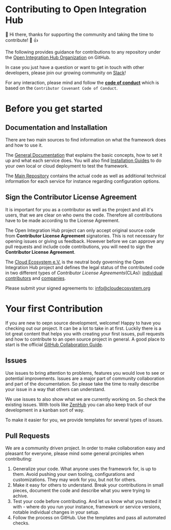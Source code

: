 # Contributing to Open Integration Hub

:tada: Hi there, thanks for supporting the community and taking the time to contribute! :rocket: :+1:

The following provides guidance for contributions to any repository under the [Open Integration Hub Organization](https://github.com/openintegrationhub) on GitHub.

In case you just have a question or want to get in touch with other developers, please join our growing community on [Slack](https://join.slack.com/t/openintegrationhub/shared_invite/zt-mba97vn9-xus3ZbVxnMr2oQwGegIk5Q)!

For any interaction, please mind and follow the [**code of conduct**](https://github.com/openintegrationhub/openintegrationhub/blob/master/CODE_OF_CONDUCT.md) which is based on the `Contributor Covenant Code of Conduct`.

# Before you get started

## Documentation and Installation

There are two main sources to find information on what the framework does and how to use it.

The [General Documentation](https://openintegrationhub.github.io/) that explains the basic concepts, how to set it up and what each service does. You will also find [Installation Guides](https://openintegrationhub.github.io/docs/3%20-%20Deployment/Intro.html) to do your own local or cloud deployment to test the framework.

The [Main Repository](https://github.com/openintegrationhub/openintegrationhub) contains the actual code as well as additional technical information for each service for instance regarding configuration options.

## Sign the Contributor License Agreement

It is important for you as a contributor as well as the project and all it's users, that we are clear on who owns the code. Therefore all contributions have to be made according to the License Agreement.

The Open Integration Hub project can only accept original source code from **Contributor License Agreement** signatories. This is not necessary for opening issues or giving us feedback. However before we can approve any pull requests and include code contributions, you will need to sign the **Contributor License Agreement**.

The [Cloud Ecosystem e.V.](https://www.cloudecosystem.org) is the neutral body governing the Open Integration Hub project and defines the legal status of the contributed code in two different types of _Contributor License Agreements_(CLAs): [individual contributors](https://github.com/openintegrationhub/BusinessCommittee/blob/master/Contributing/Guide/Contributor%20License%20Agreement%20INDIVIDUAL.pdf) and [companies](https://github.com/openintegrationhub/BusinessCommittee/blob/master/Contributing/Guide/Contributor%20License%20Agreement%20COMPANY.pdf).

Please submit your signed agreements to: info@cloudecosystem.org

# Your first Contribution

If you are new to oepn source development, welcome! Happy to have you checking out our project. It can be a lot to take in at first. Luckily there is a lot great content that helps you with creating your first issues, pull requests and how to contribute to an open source project in general. A good place to start is the official [GitHub Collaboration Guide](https://docs.github.com/en/github/collaborating-with-issues-and-pull-requests).

## Issues

Use issues to bring attention to problems, features you would love to see or potential improvements. Issues are a major part of community collaboration and part of the documentation. So please take the time to really describe your issue in a way that others can understand.

We use issues to also show what we are currently working on. So check the existing issues. With tools like [ZenHub](https://github.com/marketplace?query=zenhub) you can also keep track of our development in a kanban sort of way.

To make it easier for you, we provide templates for several types of issues.

## Pull Requests

We are a community driven project. In order to make collaboration easy and pleasant for everyone, please mind some general prciniples when contributing:

1. Generalize your code. What anyone uses the framework for, is up to them. Avoid pushing your own tooling, configurations and customizations. They may work for you, but not for others.
2. Make it easy for others to understand. Break your contributions in small pieces, document the code and describe what you were trying to achive.
3. Test your code before contributing. And let us know what you tested it with - where do you run your instance, framework or service versions, notable individual changes in your setup.
4. Follow the process on GitHub. Use the templates and pass all automated checks.
